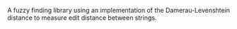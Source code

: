 A fuzzy finding library using an implementation of the Damerau-Levenshtein distance to measure edit distance between strings.

